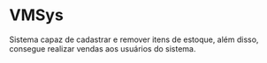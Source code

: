 # VMSys

Sistema capaz de cadastrar e remover itens de estoque, além disso, consegue realizar vendas aos usuários do sistema.
